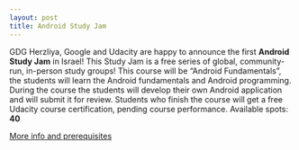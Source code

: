 ```yaml
---
layout: post
title: Android Study Jam
---
```

GDG Herzliya, Google and Udacity are happy to announce the first **Android Study Jam** in Israel!
This Study Jam is a free series of global, community-run, in-person study groups! This course will be “Android Fundamentals”, the students will learn the Android fundamentals and Android programming. During the course the students will develop their own Android application and will submit it for review.
Students who finish the course will get a free Udacity course certification, pending course performance.
Available spots: **40**

[More info and prerequisites](https://developers.google.com/events/5417098355408896/)
